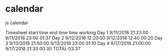 # calendar
js calendar

Timesheet    start time                 end time          time working
Day 1        9/11/2018  21:23:00        9/11/2018 23:00     01:37
Day 2        9/12/2018  12:20:00        9/12/2018 12:40     00:20
Day 3        9/13/2018  21:50:00        9/13/2018 23:00     01:10
Day 4        9/17/2018  21:00:00        9/17/2018 21:30     00:30
TOTAL                                                       03:37